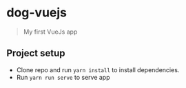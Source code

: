 # dog-vuejs
> My first VueJs app

## Project setup
- Clone repo and run ```yarn install``` to install dependencies.
- Run ```yarn run serve``` to serve app
